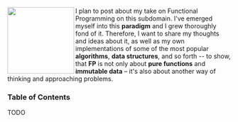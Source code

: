 <img src="https://upload.wikimedia.org/wikipedia/commons/thumb/3/39/Lambda_lc.svg/2048px-Lambda_lc.svg.png"
     width="150px" height="150px" align="left"
/>

I plan to post about my take on Functional Programming on this subdomain. I've
emerged myself into this __paradigm__ and I grew thoroughly fond of it.
Therefore, I want to share my thoughts and ideas about it, as well as my own
implementations of some of the most popular __algorithms__, __data
structures__, and so forth -- to show, that __FP__ is not only about __pure
functions__ and __immutable data__ – it's also about another way of thinking
and approaching problems.

### Table of Contents

TODO
